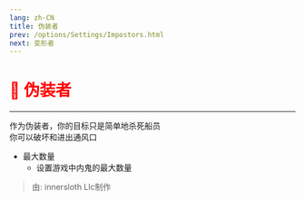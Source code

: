 ```yaml
---
lang: zh-CN
title: 伪装者
prev: /options/Settings/Impostors.html
next: 变形者
---
```


# <font color="red">🔪 <b>伪装者</b></font> <Badge text="Vanilla" type="tip" vertical="middle"/>

***

作为伪装者，你的目标只是简单地杀死船员<br>
你可以破坏和进出通风口

- 最大数量
  - 设置游戏中内鬼的最大数量

> 由: innersloth Llc制作
